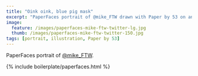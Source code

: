 ```yaml
---
title: "Oink oink, blue pig mask"
excerpt: "PaperFaces portrait of @mike_FTW drawn with Paper by 53 on an iPad."
image: 
  feature: /images/paperfaces-mike-ftw-twitter-lg.jpg
  thumb: /images/paperfaces-mike-ftw-twitter-150.jpg
tags: [portrait, illustration, Paper by 53]
---
```


PaperFaces portrait of [@mike_FTW](http://twitter.com/mike_FTW).

{% include boilerplate/paperfaces.html %}